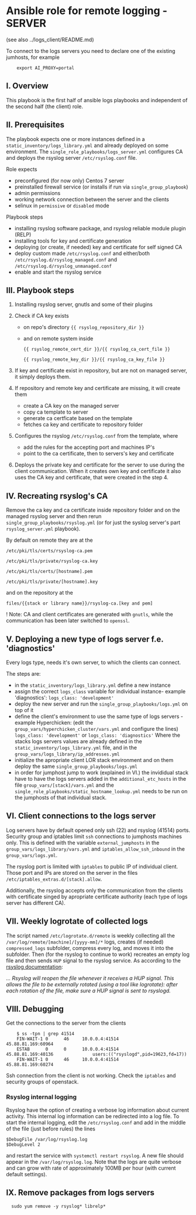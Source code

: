 # Ansible role for remote logging - SERVER

(see also ../logs_client/README.md)

To connect to the logs servers you need to declare one of the existing jumhosts, for example
```
    export AI_PROXY=portal
```

## I. Overview

This playbook is the first half of ansible logs playbooks and independent of the
second half (the client) role.

## II. Prerequisites

The playbook expects one or more instances defined in a `static_inventory/logs_library.yml`
and already deployed on some environment.
The `single_role_playbooks/logs_server.yml` configures CA and deploys the rsyslog
server `/etc/rsyslog.conf` file.

Role expects
 - preconfigured (for now only) Centos 7 server
 - preinstalled firewall service (or installs if run via `single_group_playbook`)
 - admin permissions
 - working network connection between the server and the clients
 - selinux in `permissive` or `disabled` mode

Playbook steps
 - installing rsyslog software package, and rsyslog reliable module plugin (RELP)
 - installing tools for key and certificate generation
 - deploying (or create, if needed) key and certificate for self signed CA
 - deploy custom made `/etc/rsyslog.conf` and either/both `/etc/rsyslog.d/rsyslog_managed.conf`
   and `/etc/rsyslog.d/rsyslog_unmanaged.conf`
 - enable and start the rsyslog service

## III. Playbook steps

1. Installing rsyslog server, gnutls and some of their plugins
2. Check if CA key exists
    - on repo's directory `{{ rsyslog_repository_dir }}`
    - and on remote system inside

      `{{ rsyslog_remote_cert_dir }}/{{ rsyslog_ca_cert_file }}`

      `{{ rsyslog_remote_key_dir }}/{{ rsyslog_ca_key_file }}`

3. If key and certificate exist in repository, but are not on managed server, it
   simply deploys them.
4. If repository and remote key and certificate are missing, it will create them
    - create a CA key on the managed server
    - copy ca template to server
    - generate ca certficate based on the template
    - fetches ca key and certificate to repository folder
5. Configures the rsyslog `/etc/rsyslog.conf` from the template, where
   - add the rules for the accepting port and machines IP's
   - point to the ca certificate, then to servers's key and certificate
6. Deploys the private key and certificate for the server to use during the client
   communication. When it creates own key and certificate it also uses the CA key
   and certificate, that were created in the step 4.

## IV. Recreating rsyslog's CA

Remove the ca key and ca certificate inside repository folder and on the managed
rsyslog server and then rerun
`single_group_playbooks/rsyslog.yml` (or for just the syslog server's part
`rsyslog_server.yml` playbook).

By default on remote they are at the

   `/etc/pki/tls/certs/rsyslog-ca.pem`

   `/etc/pki/tls/private/rsyslog-ca.key`

   `/etc/pki/tls/certs/[hostname].pem`

   `/etc/pki/tls/private/[hostname].key`

and on the repository at the

   `files/{{stack or library name}}/rsyslog-ca.[key and pem]`

! Note: CA and client certificates are generated with `gnutls`, while the communication has
been later switched to `openssl`.

## V. Deploying a new type of logs server f.e. 'diagnostics'

Every logs type, needs it's own server, to which the clients can connect.

The steps are:
- in the `static_inventory/logs_library.yml` define a new instance
- assign the correct `logs_class` variable for individual instance- example 'diagnostics':
    `logs_class: 'development'`
- deploy the new server and run the `single_group_playbooks/logs.yml` on top of it
- define the client's environment to use the same type of logs servers - example Hyperchicken:
  (edit the `group_vars/hyperchicken_cluster/vars.yml` and configure the lines)
  `logs_class: 'development'` or `logs_class: 'diagnostics'`
  Where the stacks logs servers values are already defined in the `static_inventory/logs_library.yml`
  file, and in the `group_vars/logs_library/ip_addresses.yml`
- initialize the apropriate client LOR stack environment and on them deploy the same `single_group_playbooks/logs.yml`
- in order for jumphost jump to work (explained in VI.) the invididual stack have to have the logs servers added in the
  `additional_etc_hosts` in the file `group_vars/[stack]/vars.yml` and the `single_role_playbooks/static_hostname_lookup.yml` 
  needs to be run on the jumphosts of that individual stack.


## VI. Client connections to the logs server

Log servers have by default opened only ssh (22) and rsyslog (41514) ports. Security group and iptables
limit `ssh` connections to jumphosts machines only. This is defined with the variable `external_jumphosts`
in the `group_vars/logs_library/vars.yml` and `iptables_allow_ssh_inbound` in the `group_vars/logs.yml`.

The rsyslog port is limited with `iptables` to public IP of individual client. Those port and IPs are stored
on the server in the files `/etc/iptables_extras.d/[stack].allow`.

Additionally, the rsyslog accepts only the communication from the clients with certificate singed by apropriate
certificate authority (each type of logs server has different CA).

## VII. Weekly logrotate of collected logs

The script named `/etc/logrotate.d/remote` is weekly collecting all the `/var/log/remote/[machine]/[yyyy-mm]/*`
logs, creates (if needed) `compressed_logs` subfolder, compress every log, and moves it into the subfolder.
Then (for the rsyslog to continue to work) recreates an empty log file and then sends `HUP` signal to the rsyslog
service. As according to the [rsyslog documentation](https://www.rsyslog.com/doc/v8-stable/configuration/modules/omprog.html):

*... Rsyslog will reopen the file whenever it receives a HUP signal. This allows the file to be externally rotated (using a tool like logrotate): after each rotation of the file, make sure a HUP signal is sent to rsyslogd.*

## VIII. Debugging

Get the connections to the server from the clients

```
    $ ss -tpn | grep 41514
    FIN-WAIT-1 0      46     10.0.0.4:41514              45.88.81.169:60964
    ESTAB      0      0      10.0.0.4:41514              45.88.81.169:40136               users:(("rsyslogd",pid=19623,fd=17))
    FIN-WAIT-1 0      46     10.0.0.4:41514              45.88.81.169:60274
```

Ssh connection from the client is not working. Check the `iptables` and security groups of openstack.

### Rsyslog internal logging

Rsyslog have the option of creating a verbose log information about current activity. This
internal log information can be redirected into a log file. To start the internal logging,
edit the `/etc/rsyslog.conf` and add in the middle of the file (just before rules) the lines

```
$DebugFile /var/log/rsyslog.log
$DebugLevel 2
```

and restart the service with `systemctl restart rsyslog`. A new file should appear
in the `/var/log/rsyslog.log`. Note that the logs are quite verbose and can grow with
rate of approximately 100MB per hour (with current default settings).

## IX. Remove packages from logs servers

```
  sudo yum remove -y rsyslog* librelp*
```
